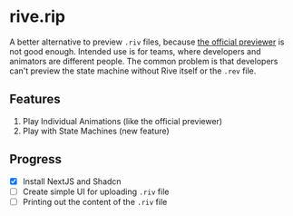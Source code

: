 # rive.rip

A better alternative to preview `.riv` files, because [the official previewer](https://rive.app/preview/) is not good enough.
Intended use is for teams, where developers and animators are different people.
The common problem is that developers can't preview the state machine without Rive itself or the `.rev` file.

## Features
1. Play Individual Animations (like the official previewer)
2. Play with State Machines (new feature)

## Progress
- [x] Install NextJS and Shadcn
- [ ] Create simple UI for uploading `.riv` file
- [ ] Printing out the content of the `.riv` file
